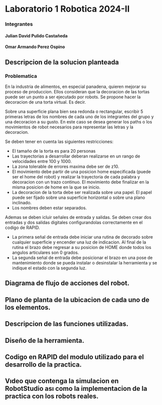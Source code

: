 # Laboratorio 1 Robotica 2024-II
### Integrantes
#### Julian David Pulido Castañeda
#### Omar Armando Perez Ospino
## Descripcion de la solucion planteada
### Problematica
En la industria de alimentos, en especial panaderıa, quieren mejorar su proceso de produccion. Ellos consideran que la decoracion de las tortas puede ser un punto a ser ejecutado por robots. Se propone hacer la decoracion de una torta virtual. Es decir. 

Sobre una superficie plana bien sea redonda o rectangular, escribir 5 primeras letras de los nombres de cada uno de los integrantes del grupo y una decoracion a su gusto. En este caso se desea generar los paths o los movimientos de robot necesarios para representar las letras y la decoracion. 

Se deben tener en cuenta las siguientes restricciones:
* El tamaño de la torta es para 20 personas
* Las trayectorias a desarrollar deberan realizarse en un rango de velocidades entre 100 y 1000.
* La zona tolerable de errores maxima debe ser de z10.
* El movimiento debe partir de una posicion home especificada (puede ser el home del robot) y realizar la trayectoria de cada palabra y decoracion con un trazo continuo. El movimiento debe finalizar en la misma posicion de home en la que se inicio.
* La decoracion de la torta debe ser realizada sobre una papel. El papel puede ser fijado sobre una superficie horizontal o sobre una plano inclinado.
* Los nombres deben estar separados.

Ademas se deben icluir señales de entrada y salidas. Se deben crear dos entradas y dos salidas digitales configurandolas correctamente en el codigo de RAPID.
* La primera señal de entrada debe iniciar una rutina de decorado sobre cualquier superficie y encender una luz de indicacion. Al final de la rutina el brazo debe regresar a su posicion de HOME donde todos los angulos articulares son 0 grados.
* La segunda señal de entrada debe posicionar el brazo en una pose de mantenimiento donde se pueda instalar o desinstalar la herramienta y se indique el estado con la segunda luz.

## Diagrama de flujo de acciones del robot.
## Plano de planta de la ubicacion de cada uno de los elementos.
## Descripcion de las funciones utilizadas.
## Diseño de la herramienta.
## Codigo en RAPID del modulo utilizado para el desarrollo de la practica.
## Vıdeo que contenga la simulacion en RobotStudio ası como la implementacion de la practica con los robots reales.
